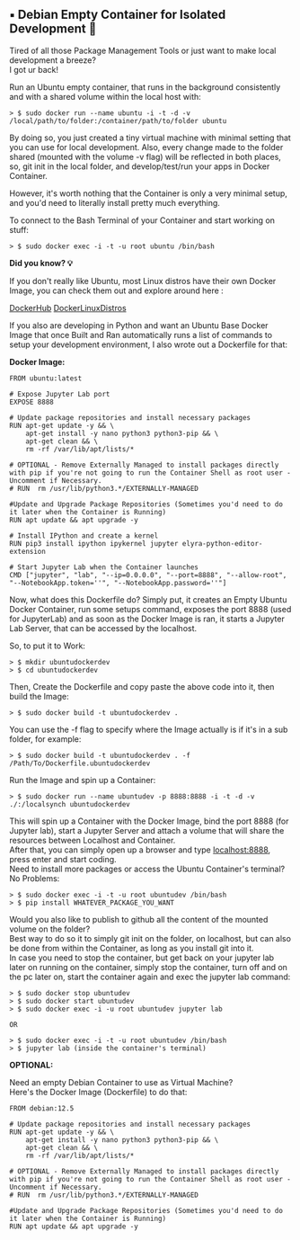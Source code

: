 ## ▪️ Debian Empty Container for Isolated Development 🐧

Tired of all those Package Management Tools or just want to make local development a breeze?
<br>
I got ur back!  

Run an Ubuntu empty container, that runs in the background consistently and with a shared volume within the local host with:

	> $ sudo docker run --name ubuntu -i -t -d -v /local/path/to/folder:/container/path/to/folder ubuntu

By doing so, you just created a tiny virtual machine with minimal setting that you can use for local development.
Also, every change made to the folder shared (mounted with the volume  -v flag) will be reflected in both places, so, git init in the local folder, and develop/test/run your apps in Docker Container.

However, it's worth nothing that the Container is only a very minimal setup, and you'd need to literally install pretty much everything.

To connect to the Bash Terminal of your Container and start working on stuff:

	> $ sudo docker exec -i -t -u root ubuntu /bin/bash

**Did you know? 💡**

If you don't really like Ubuntu, most Linux distros have their own Docker Image, you can check them out and explore around here :

[DockerHub](https://hub.docker.com/)
[DockerLinuxDistros](https://hub.docker.com/search?q=linux)
  
If you also are developing in Python and want an Ubuntu Base Docker Image that once Built and Ran automatically runs a list of commands to setup your development environment, I also wrote out a Dockerfile for that:

**Docker Image:**
```docker
FROM ubuntu:latest

# Expose Jupyter Lab port
EXPOSE 8888

# Update package repositories and install necessary packages
RUN apt-get update -y && \
    apt-get install -y nano python3 python3-pip && \
    apt-get clean && \
    rm -rf /var/lib/apt/lists/*

# OPTIONAL - Remove Externally Managed to install packages directly with pip if you're not going to run the Container Shell as root user - Uncomment if Necessary.
# RUN  rm /usr/lib/python3.*/EXTERNALLY-MANAGED

#Update and Upgrade Package Repositories (Sometimes you'd need to do it later when the Container is Running)
RUN apt update && apt upgrade -y

# Install IPython and create a kernel
RUN pip3 install ipython ipykernel jupyter elyra-python-editor-extension

# Start Jupyter Lab when the Container launches
CMD ["jupyter", "lab", "--ip=0.0.0.0", "--port=8888", "--allow-root", "--NotebookApp.token=''", "--NotebookApp.password=''"]
```

Now, what does this Dockerfile do?
Simply put, it creates an Empty Ubuntu Docker Container, run some setups command, exposes the port 8888 (used for JupyterLab) and as soon as the Docker Image is ran, it starts a Jupyter Lab Server, that can be accessed by the localhost.

So, to put it to Work:

	> $ mkdir ubuntudockerdev
	> $ cd ubuntudockerdev

Then, Create the Dockerfile and copy paste the above code into it, then build the Image:

	> $ sudo docker build -t ubuntudockerdev .

You can use the -f flag to specify where the Image actually is if it's in a sub folder, for example:

	> $ sudo docker build -t ubuntudockerdev . -f /Path/To/Dockerfile.ubuntudockerdev

Run the Image and spin up a Container:

	> $ sudo docker run --name ubuntudev -p 8888:8888 -i -t -d -v ./:/localsynch ubuntudockerdev

This will spin up a Container with the Docker Image, bind the port 8888 (for Jupyter lab), start a Jupyter Server and attach a volume that will share the resources between Localhost and Container.
<br>
After that, you can simply open up a browser and type [localhost:8888](), press enter and start coding.
<br>
Need to install more packages or access the Ubuntu Container's terminal? No Problems:

	> $ sudo docker exec -i -t -u root ubuntudev /bin/bash
	> $ pip install WHATEVER_PACKAGE_YOU_WANT

Would you also like to publish to github all the content of the mounted volume on the folder?
<br>
Best way to do so it to simply git init on the folder, on localhost, but can also be done from within the Container, as long as you install git into it.
<br>
In case you need to stop the container, but get back on your jupyter lab later on running on the container, simply stop the container, turn off and on the pc later on, start the container again and exec the jupyter lab command:

	> $ sudo docker stop ubuntudev
	> $ sudo docker start ubuntudev
	> $ sudo docker exec -i -u root ubuntudev jupyter lab

	OR

	> $ sudo docker exec -i -t -u root ubuntudev /bin/bash
	> $ jupyter lab (inside the container's terminal)

**OPTIONAL:**

Need an empty Debian Container to use as Virtual Machine?
<br>
Here's the Docker Image (Dockerfile) to do that:

```docker
FROM debian:12.5

# Update package repositories and install necessary packages
RUN apt-get update -y && \
    apt-get install -y nano python3 python3-pip && \
    apt-get clean && \
    rm -rf /var/lib/apt/lists/*

# OPTIONAL - Remove Externally Managed to install packages directly with pip if you're not going to run the Container Shell as root user - Uncomment if Necessary.
# RUN  rm /usr/lib/python3.*/EXTERNALLY-MANAGED

#Update and Upgrade Package Repositories (Sometimes you'd need to do it later when the Container is Running)
RUN apt update && apt upgrade -y
```





